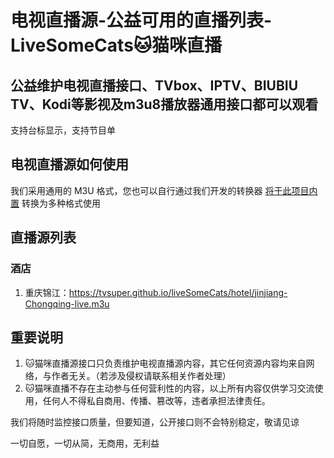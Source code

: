 # 电视直播源-公益可用的直播列表-LiveSomeCats🐱猫咪直播
## 公益维护电视直播接口、TVbox、IPTV、BIUBIU TV、Kodi等影视及m3u8播放器通用接口都可以观看
支持台标显示，支持节目单
## 电视直播源如何使用
我们采用通用的 M3U 格式，您也可以自行通过我们开发的转换器 [将于此项目内置](https://github.com/tvsuper/epg) 转换为多种格式使用
## 直播源列表
### 酒店
1. 重庆锦江：https://tvsuper.github.io/liveSomeCats/hotel/jinjiang-Chongqing-live.m3u
## 重要说明
1. 🐱猫咪直播源接口只负责维护电视直播源内容，其它任何资源内容均来自网络，与作者无关。（若涉及侵权请联系相关作者处理）
2. 🐱猫咪直播不存在主动参与任何营利性的内容，以上所有内容仅供学习交流使用，任何人不得私自商用、传播、篡改等，违者承担法律责任。

我们将随时监控接口质量，但要知道，公开接口则不会特别稳定，敬请见谅

一切自愿，一切从简，无商用，无利益